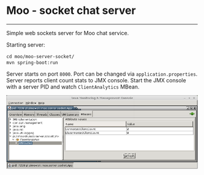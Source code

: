 # Moo - socket chat server
---------------------
Simple web sockets server for Moo chat service.

Starting server:
```
cd moo/moo-server-socket/
mvn spring-boot:run
```
Server starts on port `8000`. Port can be changed via `application.properties`. 
Server reports client count stats to JMX console. Start the JMX console with a 
server PID and watch `ClientAnalytics` MBean.

![Moo JMX Screenshot](/../docs/images/moo-jmx-console.png?raw=true "Moo via JMX")
